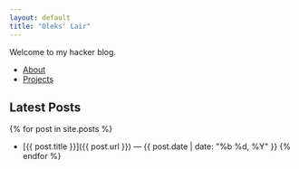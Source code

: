 ```yaml
---
layout: default
title: "Oleks' Lair"
---
```


Welcome to my hacker blog.  

- [About](/about/)  
- [Projects](/projects/)  

## Latest Posts
{% for post in site.posts %}
- [{{ post.title }}]({{ post.url }}) — {{ post.date | date: "%b %d, %Y" }}
{% endfor %}
